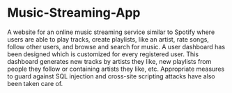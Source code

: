 # Music-Streaming-App

A website for an online music streaming service similar to Spotify where users are able to play tracks, create playlists, like an artist, rate songs, follow other users, and browse and search for music. A user dashboard has been designed which is customized for every registered user. This dashboard generates new tracks by artists they like, new playlists from people they follow or containing artists they like, etc. Appropriate measures to guard against SQL injection and cross-site scripting attacks have also been taken care of.
